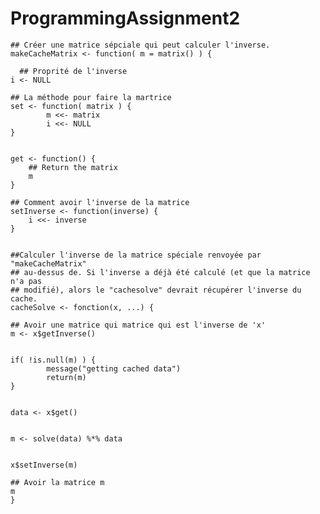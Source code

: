 # ProgrammingAssignment2


    ## Créer une matrice sépciale qui peut calculer l'inverse. 
    makeCacheMatrix <- function( m = matrix() ) {

	  ## Proprité de l'inverse
    i <- NULL

    ## La méthode pour faire la martrice
    set <- function( matrix ) {
            m <<- matrix
            i <<- NULL
    }

    
    get <- function() {
    	## Return the matrix
    	m
    }

    ## Comment avoir l'inverse de la matrice
    setInverse <- function(inverse) {
        i <<- inverse
    }


    ##Calculer l'inverse de la matrice spéciale renvoyée par "makeCacheMatrix"
    ## au-dessus de. Si l'inverse a déjà été calculé (et que la matrice n'a pas
    ## modifié), alors le "cachesolve" devrait récupérer l'inverse du cache.
    cacheSolve <- fonction(x, ...) {

    ## Avoir une matrice qui matrice qui est l'inverse de 'x'
    m <- x$getInverse()

    
    if( !is.null(m) ) {
            message("getting cached data")
            return(m)
    }

    
    data <- x$get()

    
    m <- solve(data) %*% data

    
    x$setInverse(m)

    ## Avoir la matrice m 
    m
    }
